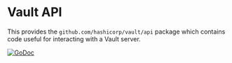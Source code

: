 Vault API
=================

This provides the `github.com/hashicorp/vault/api` package which contains code useful for interacting with a Vault server.

[![GoDoc](https://godoc.org/github.com/hashicorp/vault/api?status.png)](https://godoc.org/github.com/hashicorp/vault/api)